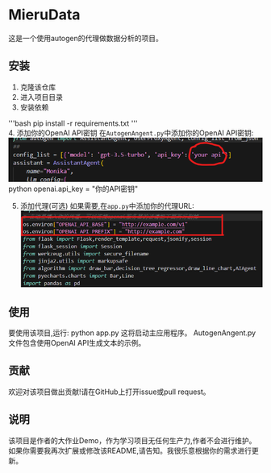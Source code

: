 # MieruData
这是一个使用autogen的代理做数据分析的项目。
## 安装
1. 克隆该仓库
2. 进入项目目录
3. 安装依赖
   
'''bash
   pip install -r requirements.txt
'''   
4. 添加你的OpenAI API密钥
   在`AutogenAngent.py`中添加你的OpenAI API密钥:
   ![Alt text](image.png)
python
   openai.api_key = "你的API密钥"
   
5. 添加代理(可选)
   如果需要,在`app.py`中添加你的代理URL:
   ![Alt text](<屏幕截图.png>)
## 使用
要使用该项目,运行:
python app.py
这将启动主应用程序。
AutogenAngent.py文件包含使用OpenAI API生成文本的示例。
## 贡献
欢迎对该项目做出贡献!请在GitHub上打开issue或pull request。
## 说明
该项目是作者的大作业Demo，作为学习项目无任何生产力,作者不会进行维护。
如果你需要我再次扩展或修改该README,请告知。我很乐意根据你的需求进行更新。

